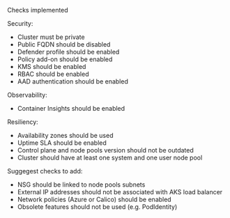 Checks implemented

Security:
- Cluster must be private
- Public FQDN should be disabled
- Defender profile should be enabled
- Policy add-on should be enabled
- KMS should be enabled
- RBAC should be enabled
- AAD authentication should be enabled

Observability:
- Container Insights should be enabled
  
Resiliency:
- Availability zones should be used
- Uptime SLA should be enabled
- Control plane and node pools version should not be outdated
- Cluster should have at least one system and one user node pool

Suggegest checks to add:
- NSG should be linked to node pools subnets
- External IP addresses should not be associated with AKS load balancer 
- Network policies (Azure or Calico) should be enabled
- Obsolete features should not be used (e.g. PodIdentity)